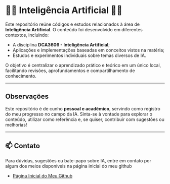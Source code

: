 # 🧠🔬 Inteligência Artificial 🔬🧠

Este repositório reúne códigos e estudos relacionados à área de **Inteligência Artificial**. O conteúdo foi desenvolvido em diferentes contextos, incluindo:

* A disciplina **DCA3606 - Inteligência Artificial**;
* Aplicações e implementações baseadas em conceitos vistos na matéria;
* Estudos e experimentos individuais sobre temas diversos de IA.

O objetivo é centralizar o aprendizado prático e teórico em um único local, facilitando revisões, aprofundamentos e compartilhamento de conhecimento.

---

## Observações

Este repositório é de cunho **pessoal e acadêmico**, servindo como registro do meu progresso no campo da IA. Sinta-se à vontade para explorar o conteúdo, utilizar como referência e, se quiser, contribuir com sugestões ou melhorias!

---

## 📫 Contato

Para dúvidas, sugestões ou bate-papo sobre IA, entre em contato por algum dos meios disponíveis na página inicial do meu github

*  [Página Inicial do Meu Github](https://github.com/kawanoli/)



